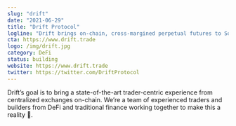 ```yaml
---
slug: "drift"
date: "2021-06-29"
title: "Drift Protocol"
logline: "Drift brings on-chain, cross-margined perpetual futures to Solana, making future DEXs the best way to trade."
cta: https://www.drift.trade
logo: /img/drift.jpg
category: DeFi
status: building
website: https://www.drift.trade
twitter: https://twitter.com/DriftProtocol
---
```


Drift’s goal is to bring a state-of-the-art trader-centric experience from centralized exchanges on-chain. We’re a team of experienced traders and builders from DeFi and traditional finance working together to make this a reality 👾.
